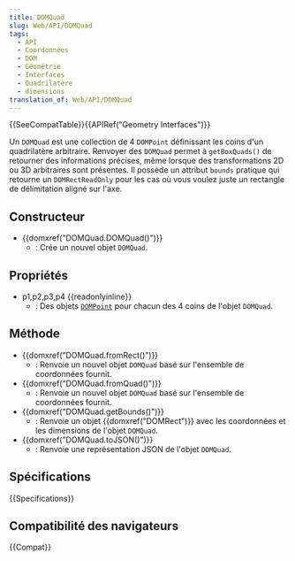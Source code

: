 ```yaml
---
title: DOMQuad
slug: Web/API/DOMQuad
tags:
  - API
  - Coordonnées
  - DOM
  - Géométrie
  - Interfaces
  - Quadrilatère
  - dimensions
translation_of: Web/API/DOMQuad
---
```

{{SeeCompatTable}}{{APIRef("Geometry Interfaces")}}

Un `DOMQuad` est une collection de 4 `DOMPoint` définissant les coins d'un quadrilatère arbitraire. Renvoyer des `DOMQuad` permet à `getBoxQuads()` de retourner des informations précises, même lorsque des transformations 2D ou 3D arbitraires sont présentes. Il possède un attribut `bounds` pratique qui retourne un `DOMRectReadOnly` pour les cas où vous voulez juste un rectangle de délimitation aligné sur l'axe.

## Constructeur

- {{domxref("DOMQuad.DOMQuad()")}}
  - : Crée un nouvel objet `DOMQuad`.

## Propriétés

- p1,p2,p3,p4 {{readonlyinline}}
  - : Des objets [`DOMPoint`](/fr/docs/Web/API/DOMPoint) pour chacun des 4 coins de l'objet `DOMQuad`.

## Méthode

- {{domxref("DOMQuad.fromRect()")}}
  - : Renvoie un nouvel objet `DOMQuad` basé sur l'ensemble de coordonnées fournit.
- {{domxref("DOMQuad.fromQuad()")}}
  - : Renvoie un nouvel objet `DOMQuad` basé sur l'ensemble de coordonnées fournit.
- {{domxref("DOMQuad.getBounds()")}}
  - : Renvoie un objet {{domxref("DOMRect")}} avec les coordonnées et les dimensions de l'objet `DOMQuad`.
- {{domxref("DOMQuad.toJSON()")}}
  - : Renvoie une représentation JSON de l'objet `DOMQuad`.

## Spécifications

{{Specifications}}

## Compatibilité des navigateurs

{{Compat}}
